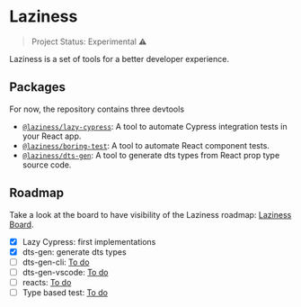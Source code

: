# Laziness

> Project Status: Experimental ⚠️

Laziness is a set of tools for a better developer experience.

## Packages

For now, the repository contains three devtools

- [`@laziness/lazy-cypress`](https://github.com/leandrotk/laziness/tree/master/packages/lazy-cypress): A tool to automate Cypress integration tests in your React app.
- [`@laziness/boring-test`](https://github.com/leandrotk/laziness/tree/master/packages/boring-test): A tool to automate React component tests.
- [`@laziness/dts-gen`](https://github.com/leandrotk/laziness/tree/master/packages/dts-gen): A tool to generate dts types from React prop type source code.

## Roadmap

Take a look at the board to have visibility of the Laziness roadmap: [Laziness Board](https://github.com/leandrotk/laziness/projects/1).

- [x] Lazy Cypress: first implementations
- [x] dts-gen: generate dts types
- [ ] dts-gen-cli: [To do](https://github.com/leandrotk/laziness/projects/1#card-43351114)
- [ ] dts-gen-vscode: [To do](https://github.com/leandrotk/laziness/projects/1#card-43351161)
- [ ] reacts: [To do](https://github.com/leandrotk/laziness/projects/1#card-43350387)
- [ ] Type based test: [To do](https://github.com/leandrotk/laziness/projects/1#card-43031842)
